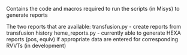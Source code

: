Contains the code and macros required to run the scripts (in Misys) to generate reports

The two reports that are available:
transfusion.py - create reports from transfusion history
heme_reports.py - currently able to generate HEXA reports (pos, equiv) if appropriate data are entered for corresponding RVVTs (in development)
